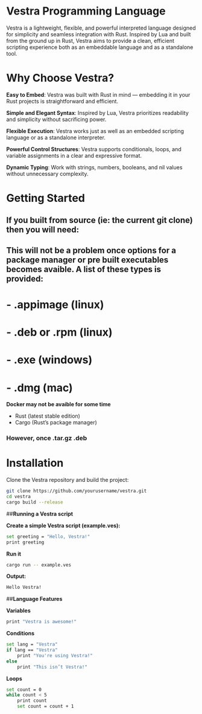 # **Vestra Programming Language**

Vestra is a lightweight, flexible, and powerful interpreted language designed for simplicity and seamless integration with Rust. Inspired by Lua and built from the ground up in Rust, Vestra aims to provide a clean, efficient scripting experience both as an embeddable language and as a standalone tool.

# **Why Choose Vestra?**

**Easy to Embed**: Vestra was built with Rust in mind — embedding it in your Rust projects is straightforward and efficient.

**Simple and Elegant Syntax**: Inspired by Lua, Vestra prioritizes readability and simplicity without sacrificing power.

**Flexible Execution**: Vestra works just as well as an embedded scripting language or as a standalone interpreter.

**Powerful Control Structures**: Vestra supports conditionals, loops, and variable assignments in a clear and expressive format.

**Dynamic Typing**: Work with strings, numbers, booleans, and nil values without unnecessary complexity.

# **Getting Started**

## If you built from source (ie: **the current git clone**) then you will need:
## This will not be a problem once options for a package manager or pre built executables becomes avaible. A list of these types is provided: 
#     - .appimage (linux)
#     - .deb or .rpm (linux)
#     - .exe (windows)
#     - .dmg (mac)

**Docker may not be avaible for some time**

- Rust (latest stable edition)
- Cargo (Rust’s package manager)

### However, once .tar.gz .deb

# **Installation**

Clone the Vestra repository and build the project:

```bash
git clone https://github.com/yourusername/vestra.git
cd vestra
cargo build --release
```

##**Running a Vestra script**

**Create a simple Vestra script (example.ves):**
```bash
set greeting = "Hello, Vestra!"
print greeting
```
**Run it**
```bash
cargo run -- example.ves
```
**Output:**
```bash
Hello Vestra!
```

##**Language Features**

**Variables**
```bash
print "Vestra is awesome!"
```

**Conditions**
```bash
set lang = "Vestra"
if lang == "Vestra"
    print "You're using Vestra!"
else
    print "This isn’t Vestra!"
```

**Loops**
```bash
set count = 0
while count < 5
    print count
    set count = count + 1
```








